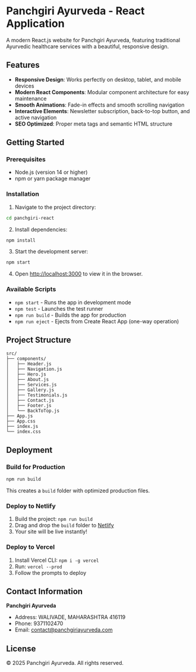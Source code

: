 # Panchgiri Ayurveda - React Application

A modern React.js website for Panchgiri Ayurveda, featuring traditional Ayurvedic healthcare services with a beautiful, responsive design.

## Features

- **Responsive Design**: Works perfectly on desktop, tablet, and mobile devices
- **Modern React Components**: Modular component architecture for easy maintenance
- **Smooth Animations**: Fade-in effects and smooth scrolling navigation
- **Interactive Elements**: Newsletter subscription, back-to-top button, and active navigation
- **SEO Optimized**: Proper meta tags and semantic HTML structure

## Getting Started

### Prerequisites

- Node.js (version 14 or higher)
- npm or yarn package manager

### Installation

1. Navigate to the project directory:
```bash
cd panchgiri-react
```

2. Install dependencies:
```bash
npm install
```

3. Start the development server:
```bash
npm start
```

4. Open [http://localhost:3000](http://localhost:3000) to view it in the browser.

### Available Scripts

- `npm start` - Runs the app in development mode
- `npm test` - Launches the test runner
- `npm run build` - Builds the app for production
- `npm run eject` - Ejects from Create React App (one-way operation)

## Project Structure

```
src/
├── components/
│   ├── Header.js
│   ├── Navigation.js
│   ├── Hero.js
│   ├── About.js
│   ├── Services.js
│   ├── Gallery.js
│   ├── Testimonials.js
│   ├── Contact.js
│   ├── Footer.js
│   └── BackToTop.js
├── App.js
├── App.css
├── index.js
└── index.css
```

## Deployment

### Build for Production

```bash
npm run build
```

This creates a `build` folder with optimized production files.

### Deploy to Netlify

1. Build the project: `npm run build`
2. Drag and drop the `build` folder to [Netlify](https://netlify.com)
3. Your site will be live instantly!

### Deploy to Vercel

1. Install Vercel CLI: `npm i -g vercel`
2. Run: `vercel --prod`
3. Follow the prompts to deploy

## Contact Information

**Panchgiri Ayurveda**
- Address: WALIVADE, MAHARASHTRA 416119
- Phone: 9371102470
- Email: contact@panchgiriayurveda.com

## License

© 2025 Panchgiri Ayurveda. All rights reserved.
